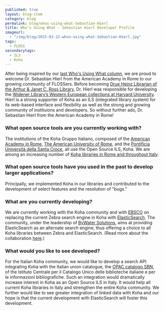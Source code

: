 ```yaml
---
published: true
layout: blog-item
category: blog
permalink: blog/whos-using-what-Sebastian-Hierl
title: Who's Using What - Sebastian Hierl Developer Profile
imageurl: 
  - "/img/blog/2015-03-22-whos-using-what-Sebastian-Hierl.jpg"
tags: 
  - FLOSS
secondarytags:
  - ILS
  - Koha
---
```


After being inspired by our [last Who's Using What column](http://labs.europeana.eu/blog/whos-using-what-benjamin-rokseth/), we are proud to welcome Dr. Sebastian Hierl from the American Academy in Rome to our growing community of FLOSSers. Before becoming [Drue Heinz Librarian of the Arthur & Janet C. Ross Library](http://www.aarome.org/it/news/features/dr-sebastian-hierl-new-drue-heinz-librarian), Dr. Hierl was responsible for developing the [Widener Library’s Western European collections at Harvard University](http://hcl.harvard.edu/libraries/widener/collections/western_european.cfm). Hierl is a strong supporter of Koha as an ILS (integrated library system) for its web-based interface and flexibility as well as the strong and growing community of instituions and developers. So without further ado, Dr. Sebastian Hierl from the American Academy in Rome! 

### What open source tools are you currently working with?

The institutions of the Koha Gruppo Italiano, composed of the [American Academy in Rome](http://www.aarome.org/), [The American
University of Rome](http://www.aur.edu/), and the [Pontificia Università della Santa Croce](http://www.pusc.it/), all use the Open Source ILS, Koha.  We are among an increasing number of [Koha libraries in Rome and throughout Italy](http://www.kohagruppoitaliano.moonfruit.com/koha-in-italy/4588271863).  

### What open source tools have you used in the past to develop larger applications?

Principally, we implemented Koha in our libraries and contributed to the development of select features and the resolution of
"bugs."

### What are you currently developing?

We are currently working with the Koha community and with [EBSCO](https://www.ebscohost.com/) on replacing the current Zebra search engine in Koha with [ElasticSearch](https://www.elastic.co/products/elasticsearch).  The community, under the leadership of [ByWater Solutions](http://bywatersolutions.com/), aims at providing ElasticSearch as an alternate search engine, thus offering a choice to all Koha libraries between Zebra and ElasticSearch. (Read more about the collaboration [here](https://www.ebsco.com/news-center/press-releases/koha-receives-massive-support-from-ebsco-for-enhancements).)  

### What would you like to see developed?

For the Italian Koha community, we would like to develop a search API integrating Koha with the Italian union catalogue, the
[OPAC catalogo SBN](http://www.sbn.it/opacsbn/opac/iccu/free.jsp), of the Istituto Centrale per il Catalogo Unico delle biblioteche italiane e per le informazioni bibliografiche. Such an integration would dramatically increase interest in Koha as an Open Source ILS in Italy. It would help all current Koha libraries in Italy and strengthen the entire Koha community. We further would like to see greater integration of linked data with Koha and our hope is that the current development with ElasticSearch will foster this development.

